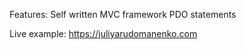 Features:
  Self written MVC framework
  PDO statements

Live example:
  https://juliyarudomanenko.com
